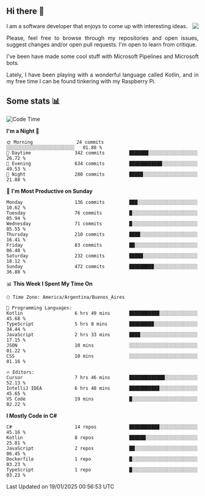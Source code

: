 ## Hi there :slightly_smiling_face:

<img src="https://github-readme-stats.vercel.app/api?username=victorgrycuk&show_icons=true&count_private=true&title_color=F7941E&icon_color=F7941E" align="right">

<p align="justify">
I am a software developer that enjoys to come up with interesting ideas.
<p/>

<p align= "justify">
Please, feel free to browse through my repositories and open issues, suggest changes and/or open pull requests. I'm open to learn from critique.
<p/>


<p align= "justify">
I've been have made some cool stuff with Microsoft Pipelines and Microsoft bots.
<p/>

<p align= "justify">
Lately, I have been playing with a wonderful language called Kotlin, and in my free time I can be found tinkering with my Raspberry Pi.
<p/>

## Some stats :bar_chart:
<!--START_SECTION:waka-->
![Code Time](http://img.shields.io/badge/Code%20Time-2%2C110%20hrs%2044%20mins-blue)

**I'm a Night 🦉** 

```text
🌞 Morning                24 commits          ░░░░░░░░░░░░░░░░░░░░░░░░░   01.88 % 
🌆 Daytime                342 commits         ███████░░░░░░░░░░░░░░░░░░   26.72 % 
🌃 Evening                634 commits         ████████████░░░░░░░░░░░░░   49.53 % 
🌙 Night                  280 commits         █████░░░░░░░░░░░░░░░░░░░░   21.88 % 
```
📅 **I'm Most Productive on Sunday** 

```text
Monday                   136 commits         ███░░░░░░░░░░░░░░░░░░░░░░   10.62 % 
Tuesday                  76 commits          █░░░░░░░░░░░░░░░░░░░░░░░░   05.94 % 
Wednesday                71 commits          █░░░░░░░░░░░░░░░░░░░░░░░░   05.55 % 
Thursday                 210 commits         ████░░░░░░░░░░░░░░░░░░░░░   16.41 % 
Friday                   83 commits          ██░░░░░░░░░░░░░░░░░░░░░░░   06.48 % 
Saturday                 232 commits         █████░░░░░░░░░░░░░░░░░░░░   18.12 % 
Sunday                   472 commits         █████████░░░░░░░░░░░░░░░░   36.88 % 
```


📊 **This Week I Spent My Time On** 

```text
🕑︎ Time Zone: America/Argentina/Buenos_Aires

💬 Programming Languages: 
Kotlin                   6 hrs 49 mins       ███████████░░░░░░░░░░░░░░   45.68 % 
TypeScript               5 hrs 8 mins        █████████░░░░░░░░░░░░░░░░   34.44 % 
JavaScript               2 hrs 33 mins       ████░░░░░░░░░░░░░░░░░░░░░   17.15 % 
JSON                     10 mins             ░░░░░░░░░░░░░░░░░░░░░░░░░   01.22 % 
CSS                      10 mins             ░░░░░░░░░░░░░░░░░░░░░░░░░   01.16 % 

🔥 Editors: 
Cursor                   7 hrs 46 mins       █████████████░░░░░░░░░░░░   52.13 % 
IntelliJ IDEA            6 hrs 48 mins       ███████████░░░░░░░░░░░░░░   45.65 % 
VS Code                  19 mins             █░░░░░░░░░░░░░░░░░░░░░░░░   02.22 % 
```

**I Mostly Code in C#** 

```text
C#                       14 repos            ███████████░░░░░░░░░░░░░░   45.16 % 
Kotlin                   8 repos             ██████░░░░░░░░░░░░░░░░░░░   25.81 % 
JavaScript               2 repos             ██░░░░░░░░░░░░░░░░░░░░░░░   06.45 % 
Dockerfile               1 repo              █░░░░░░░░░░░░░░░░░░░░░░░░   03.23 % 
TypeScript               1 repo              █░░░░░░░░░░░░░░░░░░░░░░░░   03.23 % 
```




 Last Updated on 19/01/2025 00:56:53 UTC
<!--END_SECTION:waka-->
